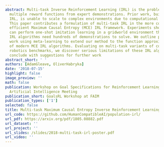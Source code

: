 ```yaml
---
abstract: Multi-task Inverse Reinforcement Learning (IRL) is the problem of inferring
  multiple reward functions from expert demonstrations. Prior work, built on Bayesian
  IRL, is unable to scale to complex environments due to computational constraints.
  This paper contributes a formulation of multi-task IRL in the more computationally
  efficient Maximum Causal Entropy (MCE) IRL framework. Experiments show our approach
  can perform one-shot imitation learning in a gridworld environment that single-task
  IRL algorithms need hundreds of demonstrations to solve. We outline preliminary
  work using meta-learning to extend our method to the function approximator setting
  of modern MCE IRL algorithms. Evaluating on multi-task variants of common simulated
  robotics benchmarks, we discover serious limitations of these IRL algorithms, and
  conclude with suggestions for further work
abstract_short: ' '
authors: [AdamGleave, OliverHabryka]
date: '2018-07-15'
highlight: false
image_preview: ''
math: false
publication: Workshop on Goal Specifications for Reinforcement Learning at Federated
  Artificial Intelligence Meeting
publication_short: GoalsRL Workshop at FAIM
publication_types: ['1']
selected: false
title: Multi-task Maximum Causal Entropy Inverse Reinforcement Learning
url_code: https://github.com/HumanCompatibleAI/population-irl/
url_pdf: https://arxiv.org/pdf/1805.08882.pdf
url_dataset: ''
url_project: ''
url_slides: /slides/2018-multi-task-irl-poster.pdf
url_video: ''
---
```


